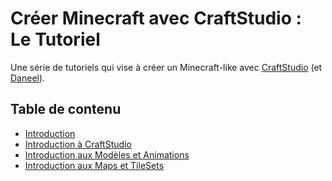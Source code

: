 # Créer Minecraft avec CraftStudio : Le Tutoriel

Une série de tutoriels qui vise à créer un Minecraft-like avec [CraftStudio](http://craftstud.io) (et [Daneel](http://daneel.florentpoujol.fr)).

## Table de contenu

- [Introduction](http://minecraft.florentpoujol.fr/tutoriel-introduction)
- [Introduction à CraftStudio](http://minecraft.florentpoujol.fr/introduction-à-craftstudio)
- [Introduction aux Modèles et Animations](http://minecraft.florentpoujol.fr/introduction-aux-modèles-et-animations)
- [Introduction aux Maps et TileSets](http://minecraft.florentpoujol.fr/introduction-aux-maps-et-tilesets)
